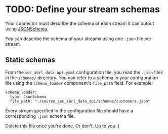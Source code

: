 # TODO: Define your stream schemas
Your connector must describe the schema of each stream it can output using [JSONSchema](https://json-schema.org). 

You can describe the schema of your streams using one `.json` file per stream.
 
## Static schemas
From the `sec_xbrl_data_api.yaml` configuration file, you read the `.json` files in the `schemas/` directory. You can refer to a schema in your configuration file using the `schema_loader` component's `file_path` field. For example:
```
schema_loader:
  type: JsonSchema
  file_path: "./source_sec_xbrl_data_api/schemas/customers.json"
```
Every stream specified in the configuration file should have a corresponding `.json` schema file.

Delete this file once you're done. Or don't. Up to you :)

